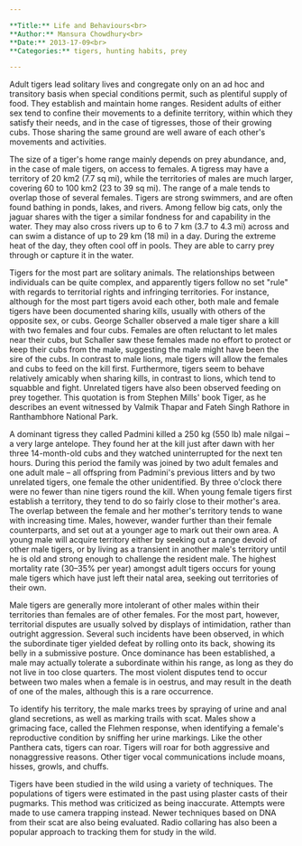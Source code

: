 ```yaml
---

**Title:** Life and Behaviours<br>
**Author:** Mansura Chowdhury<br>
**Date:** 2013-17-09<br>
**Categories:** tigers, hunting habits, prey

---
```


Adult tigers lead solitary lives and congregate only on an ad hoc and transitory basis when special conditions permit, such as plentiful supply of food. They establish and maintain home ranges. Resident adults of either sex tend to confine their movements to a definite territory, within which they satisfy their needs, and in the case of tigresses, those of their growing cubs. Those sharing the same ground are well aware of each other's movements and activities.

The size of a tiger's home range mainly depends on prey abundance, and, in the case of male tigers, on access to females. A tigress may have a territory of 20 km2 (7.7 sq mi), while the territories of males are much larger, covering 60 to 100 km2 (23 to 39 sq mi). The range of a male tends to overlap those of several females.
Tigers are strong swimmers, and are often found bathing in ponds, lakes, and rivers. Among fellow big cats, only the jaguar shares with the tiger a similar fondness for and capability in the water. They may also cross rivers up to 6 to 7 km (3.7 to 4.3 mi) across and can swim a distance of up to 29 km (18 mi) in a day. During the extreme heat of the day, they often cool off in pools. They are able to carry prey through or capture it in the water.


Tigers for the most part are solitary animals.
The relationships between individuals can be quite complex, and apparently tigers follow no set "rule" with regards to territorial rights and infringing territories. For instance, although for the most part tigers avoid each other, both male and female tigers have been documented sharing kills, usually with others of the opposite sex, or cubs. George Schaller observed a male tiger share a kill with two females and four cubs. Females are often reluctant to let males near their cubs, but Schaller saw these females made no effort to protect or keep their cubs from the male, suggesting the male might have been the sire of the cubs. In contrast to male lions, male tigers will allow the females and cubs to feed on the kill first. Furthermore, tigers seem to behave relatively amicably when sharing kills, in contrast to lions, which tend to squabble and fight. Unrelated tigers have also been observed feeding on prey together. This quotation is from Stephen Mills' book Tiger, as he describes an event witnessed by Valmik Thapar and Fateh Singh Rathore in Ranthambhore National Park.

A dominant tigress they called Padmini killed a 250 kg (550 lb) male nilgai – a very large antelope. They found her at the kill just after dawn with her three 14-month-old cubs and they watched uninterrupted for the next ten hours. During this period the family was joined by two adult females and one adult male – all offspring from Padmini's previous litters and by two unrelated tigers, one female the other unidentified. By three o'clock there were no fewer than nine tigers round the kill.
When young female tigers first establish a territory, they tend to do so fairly close to their mother's area. The overlap between the female and her mother's territory tends to wane with increasing time. Males, however, wander further than their female counterparts, and set out at a younger age to mark out their own area. A young male will acquire territory either by seeking out a range devoid of other male tigers, or by living as a transient in another male's territory until he is old and strong enough to challenge the resident male. The highest mortality rate (30–35% per year) amongst adult tigers occurs for young male tigers which have just left their natal area, seeking out territories of their own.

Male tigers are generally more intolerant of other males within their territories than females are of other females. For the most part, however, territorial disputes are usually solved by displays of intimidation, rather than outright aggression. Several such incidents have been observed, in which the subordinate tiger yielded defeat by rolling onto its back, showing its belly in a submissive posture. Once dominance has been established, a male may actually tolerate a subordinate within his range, as long as they do not live in too close quarters. The most violent disputes tend to occur between two males when a female is in oestrus, and may result in the death of one of the males, although this is a rare occurrence.

To identify his territory, the male marks trees by spraying of urine and anal gland secretions, as well as marking trails with scat. Males show a grimacing face, called the Flehmen response, when identifying a female's reproductive condition by sniffing her urine markings. Like the other Panthera cats, tigers can roar. Tigers will roar for both aggressive and nonaggressive reasons. Other tiger vocal communications include moans, hisses, growls, and chuffs.

Tigers have been studied in the wild using a variety of techniques. The populations of tigers were estimated in the past using plaster casts of their pugmarks. This method was criticized as being inaccurate. Attempts were made to use camera trapping instead. Newer techniques based on DNA from their scat are also being evaluated. Radio collaring has also been a popular approach to tracking them for study in the wild.